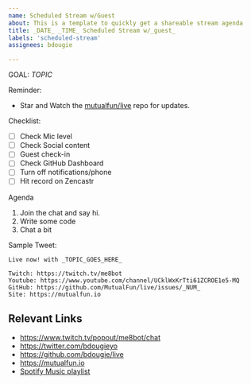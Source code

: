 ```yaml
---
name: Scheduled Stream w/Guest
about: This is a template to quickly get a shareable stream agenda
title: _DATE_ _TIME_ Scheduled Stream w/_guest_
labels: 'scheduled-stream'
assignees: bdougie

---
```


GOAL: _TOPIC_

Reminder: 
- Star and Watch the [mutualfun/live](https://github.com/MutualFun/live/) repo for updates. 

Checklist: 
- [ ] Check Mic level
- [ ] Check Social content
- [ ] Guest check-in
- [ ] Check GitHub Dashboard
- [ ] Turn off notifications/phone
- [ ] Hit record on Zencastr

Agenda
1. Join the chat and say hi. 
2. Write some code
3. Chat a bit


Sample Tweet:

```
Live now! with _TOPIC_GOES_HERE_ 

Twitch: https://twitch.tv/me8bot
Youtube: https://www.youtube.com/channel/UCklWxKrTti61ZCROE1e5-MQ
GitHub: https://github.com/MutualFun/live/issues/_NUM_
Site: https://mutualfun.io
```

## Relevant Links

- https://www.twitch.tv/popout/me8bot/chat
- https://twitter.com/bdougieyo
- https://github.com/bdougie/live
- https://mutualfun.io
- [Spotify Music playlist](https://open.spotify.com/playlist/7zrrIjhj4DuiVC9D6MRVMZ?si=S0QGUYxZTmC278Qw_jMwZg)

